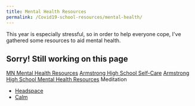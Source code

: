 ```yaml
---
title: Mental Health Resources
permalink: /Covid19-school-resources/mental-health/
---
```

This year is especially stressful, so in order to help everyone cope, I've gathered some resources to aid mental health.

## Sorry! Still working on this page

[MN Mental Health Resources](https://mn.gov/covid19/for-minnesotans/get-help/mental-health.jsp)
[Armstrong High School Self-Care](https://sites.google.com/rdale.org/ahs-virtual-guidance-office/home/mental-health-support)
[Armstrong High School Mental Health Resources](https://sites.google.com/rdale.org/ahs-virtual-guidance-office/home/student-self-care)
Meditation
- [Headspace](https://www.headspace.com/)
- [Calm](https://www.calm.com/)